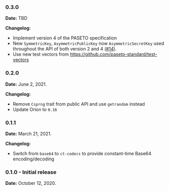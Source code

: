 ### 0.3.0

__Date:__ TBD

__Changelog:__
- Implement version 4 of the PASETO specification
- New `SymmetricKey`, `AsymmetricPublicKey` now `AsymmetricSecretKey` used throughout the API of both version 2 and 4 ([#14](https://github.com/brycx/pasetors/issues/14)).
- Use new test vectors from https://github.com/paseto-standard/test-vectors

### 0.2.0

__Date:__ June 2, 2021.

__Changelog:__
- Remove `Csprng` trait from public API and use `getrandom` instead
- Update Orion to `0.16`


### 0.1.1 

__Date:__ March 21, 2021.

__Changelog:__
- Switch from `base64` to `ct-codecs` to provide constant-time Base64 encoding/decoding


### 0.1.0 - Initial release

__Date:__ October 12, 2020.
